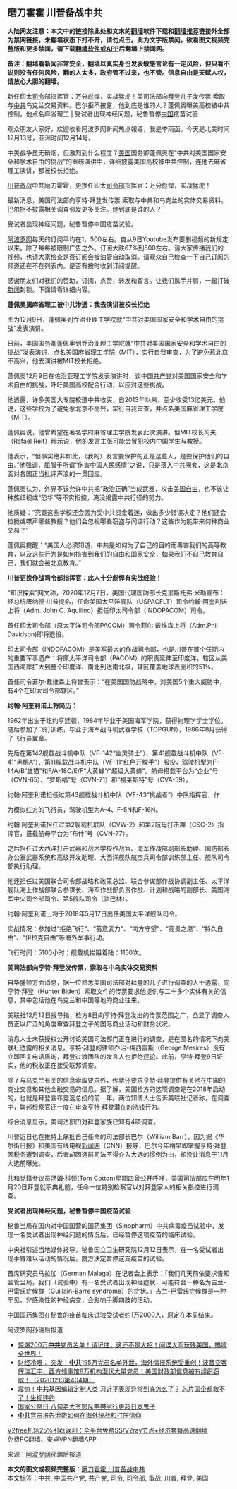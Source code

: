  <h2>磨刀霍霍 川普备战中共</h2> <p class="notice"><b>大陆网友注意：本文中的链接除此处和文末的<a href="https://github.com/bannedbook/fanqiang" >翻墙</a>软件下载和<a href="https://github.com/killgcd/justmysocks/blob/master/README.md">翻墙推荐</a>链接外全部为禁网链接，未翻墙状态下打不开，请勿点击。此为文字版禁闻，欲看图文视频完整版和更多禁闻，请下载<a href="https://github.com/bannedbook/fanqiang">翻墙软件或APP</a>后翻墙上禁闻网。</p><p>备注：翻墙看新闻非常安全，翻墙以真实身份发表敏感言论有一定风险，但只看不说则没有任何风险，翻的人太多，政府管不过来，也不管。信息自由是天赋人权，请放心大胆的翻墙。</b></p>  <div class="entry"> <p id="summary">新任印太<a href="https://www.bannedbook.org/bnews/tag/%E5%8F%B8%E4%BB%A4/" class="st_tag internal_tag" rel="tag" title="标签 司令 下的日志">司令</a>部指挥官：万分彪悍，实战猛虎！美司法部向<a href="https://www.bannedbook.org/bnews/tag/%e6%8b%9c%e7%99%bb/" class="st_tag internal_tag" rel="tag" title="标签 拜登 下的日志">拜登</a>儿子发传票,索取与<a href="https://www.bannedbook.org/bnews/tag/%e4%b8%ad%e5%85%b1/" class="st_tag internal_tag" rel="tag" title="标签 中共 下的日志">中共</a>乌克兰交易资料。巴尔拒不披露，他到底是谁的人？蓬佩奥曝美高校被中共控制，他点名麻省理工 | 受试者出现神经问题，秘鲁暂停<span class='wp_keywordlink_affiliate'><a href="https://www.bannedbook.org/" title="中国" target="_blank">中国</a></span>疫苗试验</p> <p>观众朋友大家好，欢迎收看阿波罗网新闻热点報導，我是李雨函。今天是北美时间12月13号，亚洲时间12月14号。</p> <p>中美战争虽无硝烟，但激烈到什么程度？<a href="https://www.bannedbook.org/bnews/tag/%e7%be%8e%e5%9b%bd/" class="st_tag internal_tag" rel="tag" title="标签 美国 下的日志">美国</a>国务卿蓬佩奥在“中共对美国国家安全和学术自由的挑战”的重磅演讲中，详细披露美国高校被中共控制，连他去麻省理工演讲，都被校长拒绝。</p> <p><a href="https://www.bannedbook.org/bnews/tag/%e5%b7%9d%e6%99%ae/" class="st_tag internal_tag" rel="tag" title="标签 川普 下的日志">川普</a><a href="https://www.bannedbook.org/bnews/tag/%E5%A4%87%E6%88%98/" class="st_tag internal_tag" rel="tag" title="标签 备战 下的日志">备战</a>中共磨刀霍霍，更换任印太<a href="https://www.bannedbook.org/bnews/tag/%E5%8F%B8%E4%BB%A4%E9%83%A8/" class="st_tag internal_tag" rel="tag" title="标签 司令部 下的日志">司令部</a>指挥官：万分彪悍，实战猛虎！</p> <p>最新消息，美国司法部向亨特·拜登发传票,索取与中共和乌克兰的实体交易资料。巴尔拒不披露相关调查引发更多关注。他到底是谁的人？</p> <p>受试者出现神经问题，秘鲁暂停中国疫苗试验。</p> <p><span class='wp_keywordlink_affiliate'><a href="https://www.aboluowang.com/" title="阿波罗网" target="_blank">阿波罗网</a></span>每天的订阅平均在1，500左右。自从9日Youtube发布要删视频的新规定以来，除了每每被限制广告之外。订阅大跌67%到500左右。请大家传播我们的视频，也请大家检查是否订阅会被油管自动取消。请观众自己检查一下自己订阅的频道还在不在列表内。是否有按时收到订阅提醒。</p> <p>感谢朋友们对我们的赞助，订阅，点赞，转发和留言。让我们携手并肩，一起打破<span class='wp_keywordlink_affiliate'><a href="https://www.bannedbook.org/" title="新闻">新闻</a></span>封锁。下面请看详细内容。</p> <p><strong>蓬佩奥揭麻省理工被中共渗透：我去演讲被校长拒绝</strong></p> <p>图为12月9日，蓬佩奥到乔治亚理工学院就“中共对美国国家安全和学术自由的挑战”发表演讲。</p> <p>日前，美国国务卿蓬佩奥到乔治亚理工学院就“中共对美国国家安全和学术自由的挑战”发表演讲，点名美国麻省理工学院（MIT），实行自我审查，为了避免惹北京不高兴，他去演讲被MIT校长拒绝。</p> <p>蓬佩奥12月9日在佐治亚理工学院发表演讲时，谈中国<a href="https://www.bannedbook.org/bnews/tag/%e5%85%b1%e4%ba%a7%e5%85%9a/" class="st_tag internal_tag" rel="tag" title="标签 共产党 下的日志">共产党</a>对美国国家安全和学术自由的挑战，呼吁美国高校配合行动，以应对这些挑战。</p>  <p>他透露，许多美国大专院校遭中共收买，自2013年以来，至少收受13亿美元。他说，这些学校为了避免惹北京不高兴，实行自我审查，并点名美国麻省理工学院（MIT）。</p> <p>蓬佩奥说，他曾希望在著名学府麻省理工学院发表此次演讲。但MIT校长芮夫（Rafael Reif）暗示说，他的发言主张可能会冒犯校内中<span class='wp_keywordlink'><a href="https://www.bannedbook.org/forum24/" title="国学传统文化禁书" target="_blank">国学</a></span>生与教授。</p> <p>他表示，“但事实绝非如此，（我的）发言要保护的正是这些人，是要保护他们的自由。”他强调，屈服于所谓“伤害中国人民感情”之说，只是落入中共圈套，这是北京面对各国正当批评声浪的一贯回应。</p> <p>蓬佩奥认为，外界不该允许中共把“政治正确”当成武器，攻击<span class='wp_keywordlink'><a href="https://www.bannedbook.org/forum2/topic894.html" title="美国自由的故事" target="_blank">美国自由</a></span>，也不该让种族歧视或“恐华”等不实指控，淹没揭露中共行径的努力。</p> <p>他质疑：“究竟这些学校还会因为受中共资金着迷，做出多少错误决定？他们还会拉拢或噤声哪些教授？他们会忽视哪些窃盗与间谍行动？这些作为能带来何种商业交易？”</p> <p>蓬佩奥提醒：“美国人必须知道，中共是如何为了自己的目的而毒害我们的高等教育，以及这些行为是如何损害到我们的自由和国家安全，如果我们不自己教育自己，我们就会被北京教育。”</p> <p><strong>川普更换作战司令部指挥官：此人十分彪悍有实战经验！</strong></p> <p>“知识探索”网文称，2020年12月7日，美国代理国防部长克里斯托弗·米勒宣布：经总统唐纳德·川普提名，任命美国太平洋舰队（USPACFLT）司令约翰·阿奎利诺上将（Adm. John C. Aquilino）担任印太司令部（INDOPACOM）司令。</p> <p>首任印太司令部（原太平洋司令部PACOM）司令菲尔·戴维森上将（Adm.Phil Davidson)即将退役。</p> <p>印太司令部（INDOPACOM）是美军最大的作战司令部，也是川普在首个任期内的重要军事遗产：将原太平洋司令部（PACOM）的职责延伸至印度洋，辖区从美国西海岸扩大到整个印度洋、南北到达南北极，辖区覆盖地球表面积的51%。</p> <p>首任司令菲尔·戴维森上将曾表示：“在美国国防战略中，对美国5个重大威胁中，有4个在印太司令部辖区。”</p> <p><strong>约翰·阿奎利诺上将简历：</strong></p>  <p>1962年出生于纽约亨廷顿，1984年毕业于美国海军学院，获得物理学学士学位。随后参加了飞行训练，毕业于海军战斗机武器学校（TOPGUN），1986年8月获得了飞行员翼章。</p> <p>先后在第142舰载战斗机中队（VF-142“幽灵骑士”）、第41舰载战斗机中队（VF-41“黑桃A”）、第11舰载战斗机中队（VF-11“红色开膛手”）服役，驾驶机型为F-14A/B“雄猫”和F/A-18C/E/F“大黄蜂”/“超级大黄蜂”。航母搭载平台为“企业”号（CVN-65）、“罗斯福”号（CVN-71）和“福莱斯特”号（CVA-59）。</p> <p>约翰·阿奎利诺担任过第43舰载战斗机中队（VF-43“挑战者”）中队指挥官，作</p> <p>为模拟红方的飞行员，驾驶机型为A-4、F-5N和F-16N。</p> <p>约翰·阿奎利诺担任过第2舰载机联队（CVW-2）和第2航母打击群（CSG-2）指挥官，搭载航母平台为“布什”号（CVN-77）。</p> <p>之后担任过大西洋打击武器和战术学校作战官、海军作战部副部长助理、国防部长办公室武器系统和高级开发助理、大西洋舰队航空兵司令部训练部主任、舰队司令部执行助理。</p> <p>他还担任过美国联合司令部战略和政策总监、联合参谋部作战协调副主任、太平洋舰队海上作战部联合参谋长、海军作战部负责作战、计划和战略的副部长、美国海军中央司令部司令、第5舰队司令（驻巴林）。</p> <p>约翰·阿奎利诺上将于2018年5月17日出任美国太平洋舰队司令。</p> <p>实战情况：参加过“拒绝飞行”、“蓄意武力”、“南方守望”、“高贵之鹰”、“持久自由”、“伊拉克自由”等海外军事行动。</p> <p>飞行时间：5100小时；舰载机拦阻着陆：1150次。</p> <p><strong>美司法部向亨特·拜登发传票，索取与中乌实体交易资料</strong></p> <p>自华盛顿方面消息，据一位熟悉美国司法部对拜登的儿子进行调查的人士透露，向亨特·拜登（Hunter Biden）索取文件的传票要求他提供与二十多个实体有关的信息，其中包括他在乌克兰和中国等地的商业往来。</p>  <p>美联社12月12日报导指，检方8日向亨特·拜登发出的传票范围之广，凸显了调查人员正以广泛的角度审查拜登之子的国际商业活动和财务状况。</p> <p>消息人士未获授权公开讨论美国司法部门正在进行的调查，是在匿名的情况下向美联社透露的相关消息。亨特·拜登的律师乔治-梅西雷斯（George Mesires）没有立即回复电话质询，拜登过渡团队的发言人也拒绝<span class='wp_keywordlink_affiliate'><a href="https://www.bannedbook.org/bnews/comments/" title="新闻评论" target="_blank">评论</a></span>。此前，亨特·拜登9日证实，他的税收正在接受联邦调查。</p> <p>除了与乌克兰有关的信息索取要求外，传票还要求亨特·拜登提供有关他在中国的商业交易和其他金融交易的信息。据了解，美国检方的这项调查是在2018年启动的，也就是拜登宣布竞选总统的前一年。两位知情人士告诉美联社记者称，在调查中，联邦检察官还一度在审查亨特·拜登潜在的洗钱行为。</p> <p>综合消息显示，美司法部门对拜登家族已知有4项调查。</p> <p>川普近日也在推特上痛批自己任命的司法部长巴尔（William Barr），因为据《华尔街日报》和美国有线电视<span class='wp_keywordlink_affiliate'><a href="https://www.bannedbook.org/" title="新闻网">新闻网</a></span>（CNN）报导，巴尔今年稍早即掌握亨特·拜登因税务遭到调查，后者却因选前司法不得介入大选的惯例为由，却没让消息于11月大选前曝光。</p> <p>共和党籍参议员汤姆·科顿(Tom Cotton)星期四曾公开呼吁，美国司法部应在明年1月20日拜登就职典礼前，任命一位特别检察官以对拜登家人的相关指控进行调查。</p> <p><strong>受试者出现神经问题，秘鲁暂停中国疫苗试验</strong></p> <p>秘鲁当局在国内对中国国营的国药集团（Sinopharm）中共病毒疫苗试验中，发现一名受试者出现神经问题的情况后，已经暂停这项疫苗的临床试验。</p> <p>中央社引述当地媒体报导，秘鲁国立卫生研究院12月12日表示，在一名受试者出现手臂难以活动的情况后，院方决定暂停这支疫苗的试验。</p> <p>首席研究员马拉加（German Malaga）在记者会上表示：「我们几天前依要求告知监管当局，我们（试验中）有一名受试者出现神经症状，可能符合一种名为吉兰-巴雷氏症候群（Guillain-Barre syndrome）的症状。」吉兰-巴雷氏症候群是一种罕见、非感染性的神经病变，会影响手脚四肢的活动。</p> <p>中国国药集团在秘鲁的疫苗临床试验受试者约1万2000人，原定在本周结束。</p> <p>阿波罗网孙瑞后报道</p>  <ul class='op-related-articles' title='相关阅读'> <li><a href='https://www.bannedbook.org/bnews/bannedvideo/20201214/1447293.html' target='_blank'>惊爆200万<b>中共</b>党员名单！请记住，这还不是大招！间谍大军玩残美国，搞垮全世界！</a></li> <li><a href='https://www.bannedbook.org/bnews/bannedvideo/20201214/1447276.html' target='_blank'>财经冷眼：  突发！<b>中共</b>195万党员名单外泄，海外情报系统受重创！波音空客辉瑞汇丰、西方领事馆8万机构潜伏大量党员！美国财政部信息被有组织窃取！（20201213第404期）</a></li> <li><a href='https://www.bannedbook.org/bnews/topimagenews/20201214/1447268.html' target='_blank'>震惊！<b>中共</b>基因编辑定制人类 习近平表现异常到底怎么了？ 芯片国企都救不了！坐视违约</a></li> <li><a href='https://www.bannedbook.org/bnews/cnnews/20201214/1447262.html' target='_blank'>国家公祭日 八旬老大爷怒斥<b>中共</b>劣行更超日本鬼子</a></li> <li><a href='https://www.bannedbook.org/bnews/comments/20201214/1447231.html' target='_blank'><b>中共</b>官员报告泄密如何在海外统战和打压信仰</a></li> </ul> <p class="texttj"> <a href="https://github.com/bannedbook/fanqiang/wiki/V2ray%E6%9C%BA%E5%9C%BA" target="_blank">V2free机场25%引荐返利：全平台免费SS/V2ray节点+经济套餐高速翻墙</a><br/> <a href="https://github.com/bannedbook/fanqiang/wiki/%E7%A6%81%E9%97%BB%E7%BD%91%E5%AE%89%E5%8D%93%E7%BF%BB%E5%A2%99%E6%96%B0%E9%97%BBAPP" target="_blank">免费PC翻墙、安卓VPN翻墙APP</a></p><p> 来源：<a href="https://www.aboluowang.com/2020/1214/1533793.html" target="_blank">阿波罗网</a>孙瑞后报道 </p><a name='sharetosocial'></a>       <div><b>本文的图文或视频完整版</b>：<a href='https://www.bannedbook.org/bnews/cbnews/20201214/1447294.html'>磨刀霍霍 川普备战中共</a></div>  </div><!--END ENTRY--> <div class="postfooter"> <div>本文标签：<a href="https://www.bannedbook.org/bnews/tag/%e4%b8%ad%e5%85%b1/" rel="tag">中共</a>, <a href="https://www.bannedbook.org/bnews/tag/%e4%b8%ad%e5%9b%bd%e5%85%b1%e4%ba%a7%e5%85%9a/" rel="tag">中国共产党</a>, <a href="https://www.bannedbook.org/bnews/tag/%e5%85%b1%e4%ba%a7%e5%85%9a/" rel="tag">共产党</a>, <a href="https://www.bannedbook.org/bnews/tag/%E5%8F%B8%E4%BB%A4/" rel="tag">司令</a>, <a href="https://www.bannedbook.org/bnews/tag/%E5%8F%B8%E4%BB%A4%E9%83%A8/" rel="tag">司令部</a>, <a href="https://www.bannedbook.org/bnews/tag/%E5%A4%87%E6%88%98/" rel="tag">备战</a>, <a href="https://www.bannedbook.org/bnews/tag/%e5%b7%9d%e6%99%ae/" rel="tag">川普</a>, <a href="https://www.bannedbook.org/bnews/tag/%e6%8b%9c%e7%99%bb/" rel="tag">拜登</a>, <a href="https://www.bannedbook.org/bnews/tag/%e7%be%8e%e5%9b%bd/" rel="tag">美国</a></div>  </div><!--END POSTFOOTER--> 